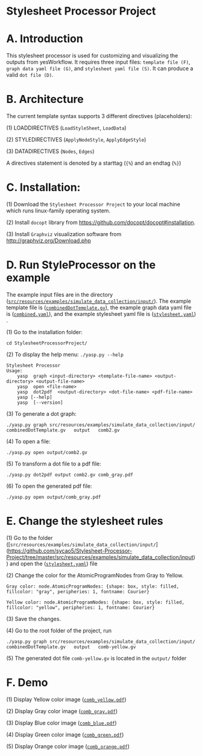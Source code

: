 # Stylesheet Processor Project

A. Introduction
================

This stylesheet processor is used for customizing and visualizing the outputs from yesWorkflow. It requires three input files: `template file (F)`, `graph data yaml file (G)`, and `stylesheet yaml file (S)`. It can produce a valid `dot file (D)`.

B. Architecture
===============

The current template syntax supports 3 different directives (placeholders):

(1) LOADDIRECTIVES (`LoadStyleSheet`, `LoadData`)

(2) STYLEDIRECTIVES (`ApplyNodeStyle`, `ApplyEdgeStyle`)

(3) DATADIRECTIVES (`Nodes`, `Edges`)

A directives statement is denoted by a starttag (`{%`) and an endtag (`%}`)


C. Installation:
================

(1) Download the `Stylesheet Processor Project` to your local machine which runs linux-family operating system.

(2) Install `docopt` library from https://github.com/docopt/docopt#installation.

(3) Install `Graphviz` visualization software from http://graphviz.org/Download.php
 
 
D. Run StyleProcessor on the example
=====================================

The example input files are in the directory ([`src/resources/examples/simulate_data_collection/input/`](https://github.com/sycao5/Stylesheet-Processor-Project/tree/master/src/resources/examples/simulate_data_collection/input)). The example template file is ([`combinedDotTemplate.gv`](https://github.com/sycao5/Stylesheet-Processor-Project/blob/master/src/resources/examples/simulate_data_collection/input/combinedDotTemplate.gv)), the example graph data yaml file is ([`combined.yaml`](https://github.com/sycao5/Stylesheet-Processor-Project/blob/master/src/resources/examples/simulate_data_collection/input/combined.yaml)), and the example stylesheet yaml file is ([`stylesheet.yaml`](https://github.com/sycao5/Stylesheet-Processor-Project/blob/master/src/resources/examples/simulate_data_collection/input/stylesheet.yaml)) .

(1) Go to the installation folder: 

    cd StylesheetProcessorProject/

(2) To display the help menu:  `./yasp.py --help`
      
    Stylesheet Processor
    Usage:
        yasp  graph <input-directory> <template-file-name> <output-directory> <output-file-name>
        yasp  open <file-name>
        yasp  dot2pdf  <output-directory> <dot-file-name> <pdf-file-name>
        yasp [--help]
        yasp  [--version]
    
(3) To generate a dot graph:
    
    ./yasp.py graph src/resources/examples/simulate_data_collection/input/  combinedDotTemplate.gv   output   comb2.gv 

(4) To open a file: 

    ./yasp.py open output/comb2.gv 

(5) To transform a dot file to a pdf file: 

    ./yasp.py dot2pdf output comb2.gv comb_gray.pdf 

(6) To open the generated pdf file:  

    ./yasp.py open output/comb_gray.pdf 


E. Change the stylesheet rules
===============================

(1) Go to the folder ([`src/resources/examples/simulate_data_collection/input/`] (https://github.com/sycao5/Stylesheet-Processor-Project/tree/master/src/resources/examples/simulate_data_collection/input)) and open the ([`stylesheet.yaml`](https://github.com/sycao5/Stylesheet-Processor-Project/blob/master/src/resources/examples/simulate_data_collection/input/stylesheet.yaml)) file

(2) Change the color for the AtomicProgramNodes from Gray to Yellow. 

    Gray color: node.AtomicProgramNodes: {shape: box, style: filled, fillcolor: "gray", peripheries: 1, fontname: Courier}

    Yellow color: node.AtomicProgramNodes: {shape: box, style: filled, fillcolor: "yellow", peripheries: 1, fontname: Courier} 

(3) Save the changes.

(4) Go to the root folder of the project, run

    ./yasp.py graph src/resources/examples/simulate_data_collection/input/  combinedDotTemplate.gv   output   comb-yellow.gv 

(5) The generated dot file `comb-yellow.gv` is located in the `output/` folder


F. Demo
========

(1) Display Yellow color image ([`comb_yellow.pdf`](https://github.com/sycao5/Stylesheet-Processor-Project/blob/master/output/comb_yellow.pdf))

(2) Display Gray color image ([`comb_gray.pdf`](https://github.com/sycao5/Stylesheet-Processor-Project/blob/master/output/comb_gray.pdf))

(3) Display Blue color image ([`comb_blue.pdf`](https://github.com/sycao5/Stylesheet-Processor-Project/blob/master/output/comb_blue.pdf))

(4) Display Green color image ([`comb_green.pdf`](https://github.com/sycao5/Stylesheet-Processor-Project/blob/master/output/comb_green.pdf))

(5) Display Orange color image ([`comb_orange.pdf`](https://github.com/sycao5/Stylesheet-Processor-Project/blob/master/output/comb_orange.pdf))


